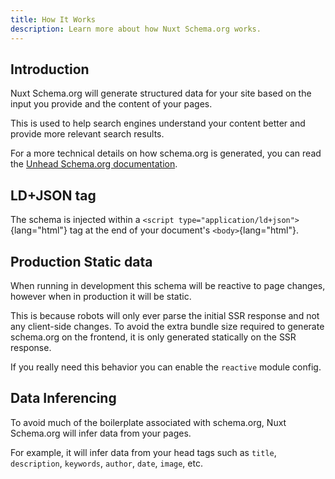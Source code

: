 ```yaml
---
title: How It Works
description: Learn more about how Nuxt Schema.org works.
---
```


## Introduction

Nuxt Schema.org will generate structured data for your site based on the input you provide and the content of your pages.

This is used to help search engines understand your content better and provide more relevant search results.

For a more technical details on how schema.org is generated, you can read the [Unhead Schema.org documentation](https://unhead.unjs.io/docs/typescript/schema-org/guides/get-started/overview).

## LD+JSON tag

The schema is injected within a `<script type="application/ld+json">`{lang="html"} tag at the end of your document's `<body>`{lang="html"}.

## Production Static data

When running in development this schema will be reactive to page changes, however when in production it will be static.

This is because robots will only ever parse the initial SSR response and not any client-side changes. To avoid the extra
bundle size required to generate schema.org on the frontend, it is only generated statically on the SSR response.

If you really need this behavior you can enable the `reactive` module config.

## Data Inferencing

To avoid much of the boilerplate associated with schema.org, Nuxt Schema.org will infer data from your pages.

For example, it will infer data from your head tags such as `title`, `description`, `keywords`, `author`, `date`, `image`, etc.
